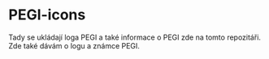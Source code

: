 # PEGI-icons
Tady se ukládají loga PEGI a také informace o PEGI zde na tomto repozitáři.
Zde také dávám o logu a známce PEGI.
